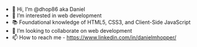 - 👋 Hi, I’m @dhop86 aka Daniel
- 👀 I’m interested in web development
- 📚 Foundational knowledge of HTML5, CSS3, and Client-Side JavaScript
- 💞️ I’m looking to collaborate on web development
- 📫 How to reach me - https://www.linkedin.com/in/danielmhopper/

<!---
dhop86/dhop86 is a ✨ special ✨ repository because its `README.md` (this file) appears on your GitHub profile.
You can click the Preview link to take a look at your changes.
--->
